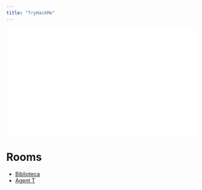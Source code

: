 ```yaml
---
title: "TryHackMe"
---
```


<p align="center">
  <img src="/img/tryhackme0.png">
</p>

# Rooms
* [Biblioteca](/writeups/tryhackme/THM-Biblioteca)
* [Agent T](/writeups/tryhackme/THM-Agent_T)
